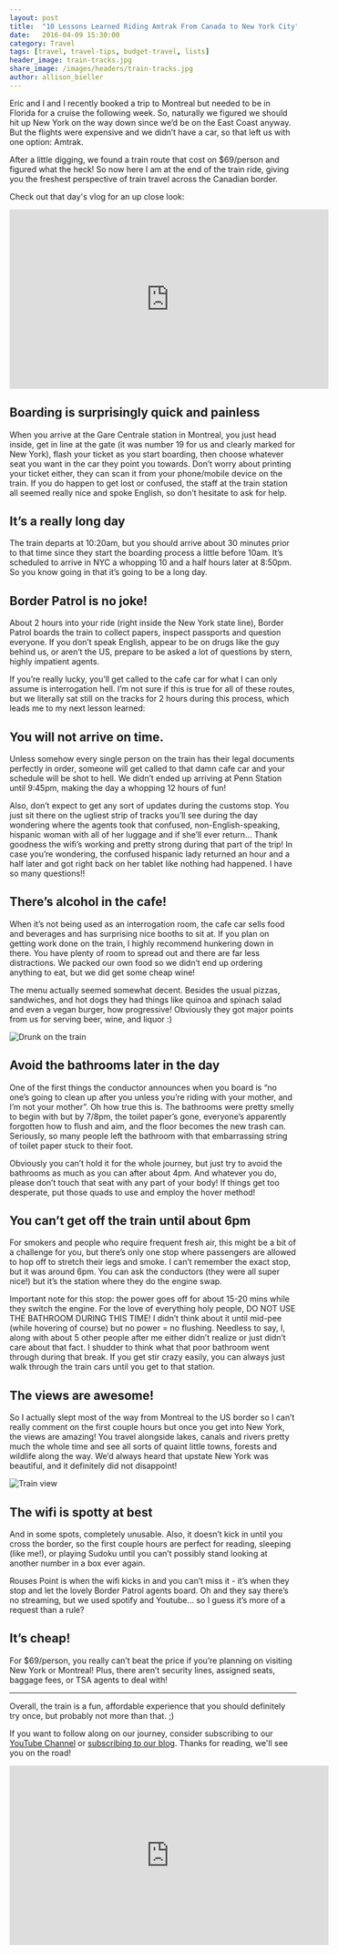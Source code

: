 ```yaml
---
layout: post
title:  "10 Lessons Learned Riding Amtrak From Canada to New York City"
date:   2016-04-09 15:30:00
category: Travel
tags: [travel, travel-tips, budget-travel, lists]
header_image: train-tracks.jpg
share_image: /images/headers/train-tracks.jpg
author: allison_bieller
---
```


Eric and I and I recently booked a trip to Montreal but needed to be in Florida for a cruise the following week. So, naturally we figured we should hit up New York on the way down since we’d be on the East Coast anyway. But the flights were expensive and we didn’t have a car, so that left us with one option: Amtrak. 

After a little digging, we found a train route that cost on $69/person and figured what the heck! So now here I am at the end of the train ride, giving you the freshest perspective of train travel across the Canadian border.

Check out that day's vlog for an up close look:

<iframe width="560" height="315" src="https://www.youtube.com/embed/TfmJYdkU1ys" frameborder="0" allowfullscreen></iframe>

## Boarding is surprisingly quick and painless

When you arrive at the Gare Centrale station in Montreal, you just head inside, get in line at the gate (it was number 19 for us and clearly marked for New York), flash your ticket as you start boarding, then choose whatever seat you want in the car they point you towards. Don’t worry about printing your ticket either, they can scan it from your phone/mobile device on the train. If you do happen to get lost or confused, the staff at the train station all seemed really nice and spoke English, so don’t hesitate to ask for help.

## It’s a really long day

The train departs at 10:20am, but you should arrive about 30 minutes prior to that time since they start the boarding process a little before 10am. It’s scheduled to arrive in NYC a whopping 10 and a half hours later at 8:50pm. So you know going in that it’s going to be a long day.

## Border Patrol is no joke!

About 2 hours into your ride (right inside the New York state line), Border Patrol boards the train to collect papers, inspect passports and question everyone. If you don’t speak English, appear to be on drugs like the guy behind us, or aren’t the US, prepare to be asked a lot of questions by stern, highly impatient agents. 

If you’re really lucky, you’ll get called to the cafe car for what I can only assume is interrogation hell. I’m not sure if this is true for all of these routes, but we literally sat still on the tracks for 2 hours during this process, which leads me to my next lesson learned:

## You will not arrive on time.

Unless somehow every single person on the train has their legal documents perfectly in order, someone will get called to that damn cafe car and your schedule will be shot to hell. We didn’t ended up arriving at Penn Station until 9:45pm, making the day a whopping 12 hours of fun! 

Also, don’t expect to get any sort of updates during the customs stop. You just sit there on the ugliest strip of tracks you’ll see during the day wondering where the agents took that confused, non-English-speaking, hispanic woman with all of her luggage and if she’ll ever return... Thank goodness the wifi’s working and pretty strong during that part of the trip! In case you’re wondering, the confused hispanic lady returned an hour and a half later and got right back on her tablet like nothing had happened. I have so many questions!!

## There’s alcohol in the cafe!

When it’s not being used as an interrogation room, the cafe car sells food and beverages and has surprising nice booths to sit at. If you plan on getting work done on the train, I highly recommend hunkering down in there. You have plenty of room to spread out and there are far less distractions. We packed our own food so we didn’t end up ordering anything to eat, but we did get some cheap wine! 

The menu actually seemed somewhat decent. Besides the usual pizzas, sandwiches, and hot dogs they had things like quinoa and spinach salad and even a vegan burger, how progressive! Obviously they got major points from us for serving beer, wine, and liquor :)

![Drunk on the train](/images/uploads/drunk-on-the-train.jpg)

## Avoid the bathrooms later in the day

One of the first things the conductor announces when you board is “no one’s going to clean up after you unless you’re riding with your mother, and I’m not your mother”. Oh how true this is. The bathrooms were pretty smelly to begin with but by 7/8pm, the toilet paper’s gone, everyone’s apparently forgotten how to flush and aim, and the floor becomes the new trash can. Seriously, so many people left the bathroom with that embarrassing string of toilet paper stuck to their foot. 

Obviously you can’t hold it for the whole journey, but just try to avoid the bathrooms as much as you can after about 4pm. And whatever you do, please don’t touch that seat with any part of your body! If things get too desperate, put those quads to use and employ the hover method! 

## You can’t get off the train until about 6pm

For smokers and people who require frequent fresh air, this might be a bit of a challenge for you, but there’s only one stop where passengers are allowed to hop off to stretch their legs and smoke. I can’t remember the exact stop, but it was around 6pm. You can ask the conductors (they were all super nice!) but it’s the station where they do the engine swap. 

Important note for this stop: the power goes off for about 15-20 mins while they switch the engine. For the love of everything holy people, DO NOT USE THE BATHROOM DURING THIS TIME! I didn’t think about it until mid-pee (while hovering of course) but no power = no flushing. Needless to say, I, along with about 5 other people after me either didn’t realize or just didn’t care about that fact. I shudder to think what that poor bathroom went through during that break. If you get stir crazy easily, you can always just walk through the train cars until you get to that station.

## The views are awesome!

So I actually slept most of the way from Montreal to the US border so I can’t really comment on the first couple hours but once you get into New York, the views are amazing! You travel alongside lakes, canals and rivers pretty much the whole time and see all sorts of quaint little towns, forests and wildlife along the way. We’d always heard that upstate New York was beautiful, and it definitely did not disappoint!

![Train view](/images/uploads/train-view.jpg)

## The wifi is spotty at best

And in some spots, completely unusable. Also, it doesn’t kick in until you cross the border, so the first couple hours are perfect for reading, sleeping (like me!), or playing Sudoku until you can’t possibly stand looking at another number in a box ever again. 

Rouses Point is when the wifi kicks in and you can’t miss it - it’s when they stop and let the lovely Border Patrol agents board. Oh and they say there’s no streaming, but we used spotify and Youtube… so I guess it’s more of a request than a rule?

## It’s cheap!

For $69/person, you really can’t beat the price if you’re planning on visiting New York or Montreal! Plus, there aren’t security lines, assigned seats, baggage fees, or TSA agents to deal with!

----

Overall, the train is a fun, affordable experience that you should definitely try once, but probably not more than that. ;)

If you want to follow along on our journey, consider subscribing to our [YouTube Channel](https://www.youtube.com/c/TheEndlessAdventure?sub_confirmation=1) or [subscribing to our blog](http://conversational.us6.list-manage.com/subscribe?u=f210e827b5997f97a4c359077&id=cbb27cac9e). Thanks for reading, we'll see you on the road!

<iframe width="560" height="315" src="https://www.youtube.com/embed/Qm7a1IA7oQ8" frameborder="0" allowfullscreen></iframe>